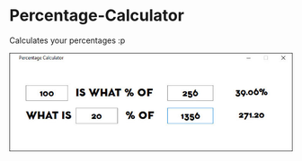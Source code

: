 # Percentage-Calculator
Calculates your percentages :p


![alt tag](https://raw.githubusercontent.com/Lybrica/Percentage-Calculator/master/screen_v2.jpg)
